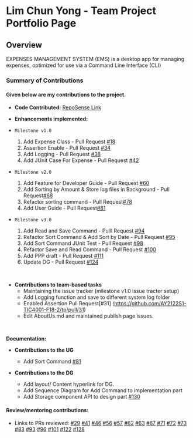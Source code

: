 # Lim Chun Yong - Team Project Portfolio Page

## Overview

EXPENSES MANAGEMENT SYSTEM (EMS) is a desktop app for managing expenses, optimized for use via a Command Line
Interface (CLI)

### Summary of Contributions
#### Given below are my contributions to the project.

* **Code Contributed:** [RepoSense Link](https://nus-tic4001-ay2122s1.github.io/tp-dashboard/?search=&sort=groupTitle&sortWithin=title&timeframe=commit&mergegroup=&groupSelect=groupByRepos&breakdown=true&checkedFileTypes=docs~functional-code~test-code~other&since=2021-09-17&tabOpen=true&tabType=authorship&zFR=false&tabAuthor=jr-mojito&tabRepo=AY2122S1-TIC4001-F18-2%2Ftp%5Bmaster%5D&authorshipIsMergeGroup=false&authorshipFileTypes=docs~functional-code~test-code~other&authorshipIsBinaryFileTypeChecked=false)


* **Enhancements implemented:**

* ```Milestone v1.0```
    1. Add Expense Class - Pull Request [#18](https://github.com/AY2122S1-TIC4001-F18-2/tp/pull/18)
    2. Assertion Enable - Pull Request [#34](https://github.com/AY2122S1-TIC4001-F18-2/tp/pull/34)
    3. Add Logging - Pull Request [#38](https://github.com/AY2122S1-TIC4001-F18-2/tp/pull/38)
    4. Add JUnit Case For Expense - Pull Request [#42](https://github.com/AY2122S1-TIC4001-F18-2/tp/pull/42)

* ```Milestone v2.0```
     1. Add Feature for Developer Guide - Pull Request [#60](https://github.com/AY2122S1-TIC4001-F18-2/tp/pull/60)
     2. Add Sorting by Amount & Store log files in Background - Pull Request[#68](https://github.com/AY2122S1-TIC4001-F18-2/tp/pull/68)
     3. Refactor sorting command - Pull Request[#78](https://github.com/AY2122S1-TIC4001-F18-2/tp/pull/78)
     4. Add User Guide - Pull Request[#81](https://github.com/AY2122S1-TIC4001-F18-2/tp/pull/81)

* ```Milestone v3.0```
    1. Add Read and Save Command  - Pulll Request [#94](https://github.com/AY2122S1-TIC4001-F18-2/tp/pull/94)
    1. Refactor Sort Command & Add Sort by Date - Pull Request [#95](https://github.com/AY2122S1-TIC4001-F18-2/tp/pull/95)
    2. Add Sort Command JUnit Test - Pull Request [#98](https://github.com/AY2122S1-TIC4001-F18-2/tp/pull/98)
    3. Refactor Save and Read Command - Pull Request [#100](https://github.com/AY2122S1-TIC4001-F18-2/tp/pull/100)
    5. Add PPP draft - Pull Request [#111](https://github.com/AY2122S1-TIC4001-F18-2/tp/pull/111)
    6. Update DG - Pull Request [#124](https://github.com/AY2122S1-TIC4001-F18-2/tp/pull/124)
 <br>

* **Contributions to team-based tasks**
  * Maintaining the issue tracker (milestone v1.0 issue tracter setup)
  * Add Logging function and save to different system log folder
  * Enabled Assertion Pull Request[#31] (https://github.com/AY2122S1-TIC4001-F18-2/tp/pull/31)
  * Edit AboutUs.md and maintained publish page issues.
<br>

**Documentation:**

* **Contributions to the UG**
  * Add Sort Command [#81](https://github.com/AY2122S1-TIC4001-F18-2/tp/pull/81 )
  
* **Contributions to the DG**
  * Add layout/ Content hyperlink for DG.
  * Add Sequence Diagram for Add Command to implementation part
  * Add Storage component API to design part [#130](https://github.com/AY2122S1-TIC4001-F18-2/tp/pull/130)
  
#### Review/mentoring contributions: 
  * Links to PRs reviewed: 
   [#29](https://github.com/AY2122S1-TIC4001-F18-2/tp/pull/29)
    [#41](https://github.com/AY2122S1-TIC4001-F18-2/tp/pull/41)
    [#46](https://github.com/AY2122S1-TIC4001-F18-2/tp/pull/46)
    [#56](https://github.com/AY2122S1-TIC4001-F18-2/tp/pull/56)
    [#57](https://github.com/AY2122S1-TIC4001-F18-2/tp/pull/57)
    [#62](https://github.com/AY2122S1-TIC4001-F18-2/tp/pull/62)
    [#63](https://github.com/AY2122S1-TIC4001-F18-2/tp/pull/63)
    [#67](https://github.com/AY2122S1-TIC4001-F18-2/tp/pull/67)
    [#71](https://github.com/AY2122S1-TIC4001-F18-2/tp/pull/71)
    [#72](https://github.com/AY2122S1-TIC4001-F18-2/tp/pull/72)
    [#73](https://github.com/AY2122S1-TIC4001-F18-2/tp/pull/73)
    [#83](https://github.com/AY2122S1-TIC4001-F18-2/tp/pull/83)
    [#93](https://github.com/AY2122S1-TIC4001-F18-2/tp/pull/93)
    [#96](https://github.com/AY2122S1-TIC4001-F18-2/tp/pull/96)
    [#101](https://github.com/AY2122S1-TIC4001-F18-2/tp/pull/101)
    [#122](https://github.com/AY2122S1-TIC4001-F18-2/tp/pull/122)
    [#128](https://github.com/AY2122S1-TIC4001-F18-2/tp/pull/128)



